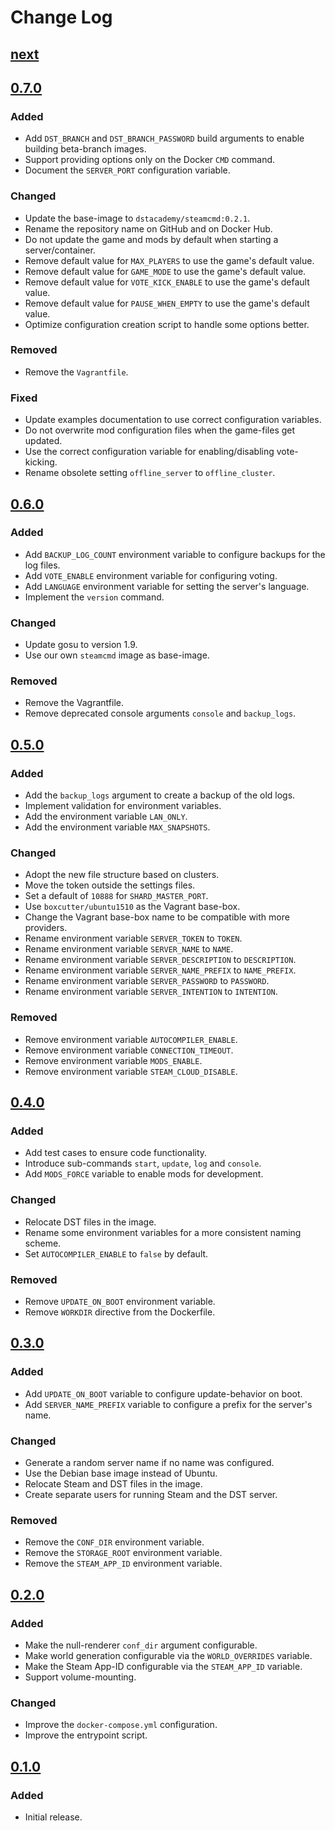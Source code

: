 # Change Log

## [next]

## [0.7.0]

### Added
- Add `DST_BRANCH` and `DST_BRANCH_PASSWORD` build arguments to enable building beta-branch images.
- Support providing options only on the Docker `CMD` command.
- Document the `SERVER_PORT` configuration variable.

### Changed
- Update the base-image to `dstacademy/steamcmd:0.2.1`.
- Rename the repository name on GitHub and on Docker Hub.
- Do not update the game and mods by default when starting a server/container.
- Remove default value for `MAX_PLAYERS` to use the game's default value.
- Remove default value for `GAME_MODE` to use the game's default value.
- Remove default value for `VOTE_KICK_ENABLE` to use the game's default value.
- Remove default value for `PAUSE_WHEN_EMPTY` to use the game's default value.
- Optimize configuration creation script to handle some options better.

### Removed
- Remove the `Vagrantfile`.

### Fixed
- Update examples documentation to use correct configuration variables.
- Do not overwrite mod configuration files when the game-files get updated.
- Use the correct configuration variable for enabling/disabling vote-kicking.
- Rename obsolete setting `offline_server` to `offline_cluster`.

## [0.6.0]

### Added
- Add `BACKUP_LOG_COUNT` environment variable to configure backups for the log files.
- Add `VOTE_ENABLE` environment variable for configuring voting.
- Add `LANGUAGE` environment variable for setting the server's language.
- Implement the `version` command.

### Changed
- Update gosu to version 1.9.
- Use our own `steamcmd` image as base-image.

### Removed
- Remove the Vagrantfile.
- Remove deprecated console arguments `console` and `backup_logs`.

## [0.5.0]

### Added
- Add the `backup_logs` argument to create a backup of the old logs.
- Implement validation for environment variables.
- Add the environment variable `LAN_ONLY`.
- Add the environment variable `MAX_SNAPSHOTS`.

### Changed
- Adopt the new file structure based on clusters.
- Move the token outside the settings files.
- Set a default of `10888` for `SHARD_MASTER_PORT`.
- Use `boxcutter/ubuntu1510` as the Vagrant base-box.
- Change the Vagrant base-box name to be compatible with more providers.
- Rename environment variable `SERVER_TOKEN` to `TOKEN`.
- Rename environment variable `SERVER_NAME` to `NAME`.
- Rename environment variable `SERVER_DESCRIPTION` to `DESCRIPTION`.
- Rename environment variable `SERVER_NAME_PREFIX` to `NAME_PREFIX`.
- Rename environment variable `SERVER_PASSWORD` to `PASSWORD`.
- Rename environment variable `SERVER_INTENTION` to `INTENTION`.

### Removed
- Remove environment variable `AUTOCOMPILER_ENABLE`.
- Remove environment variable `CONNECTION_TIMEOUT`.
- Remove environment variable `MODS_ENABLE`.
- Remove environment variable `STEAM_CLOUD_DISABLE`.

## [0.4.0]

### Added
- Add test cases to ensure code functionality.
- Introduce sub-commands `start`, `update`, `log` and `console`.
- Add `MODS_FORCE` variable to enable mods for development.

### Changed
- Relocate DST files in the image.
- Rename some environment variables for a more consistent naming scheme.
- Set `AUTOCOMPILER_ENABLE` to `false` by default.

### Removed
- Remove `UPDATE_ON_BOOT` environment variable.
- Remove `WORKDIR` directive from the Dockerfile.

## [0.3.0]

### Added
- Add `UPDATE_ON_BOOT` variable to configure update-behavior on boot.
- Add `SERVER_NAME_PREFIX` variable to configure a prefix for the server's name.

### Changed
- Generate a random server name if no name was configured.
- Use the Debian base image instead of Ubuntu.
- Relocate Steam and DST files in the image.
- Create separate users for running Steam and the DST server.

### Removed
- Remove the `CONF_DIR` environment variable.
- Remove the `STORAGE_ROOT` environment variable.
- Remove the `STEAM_APP_ID` environment variable.

## [0.2.0]

### Added
- Make the null-renderer `conf_dir` argument configurable.
- Make world generation configurable via the `WORLD_OVERRIDES` variable.
- Make the Steam App-ID configurable via the `STEAM_APP_ID` variable.
- Support volume-mounting.

### Changed
- Improve the `docker-compose.yml` configuration.
- Improve the entrypoint script.

## [0.1.0]

### Added
- Initial release.

[next]: https://github.com/dst-academy/docker-dontstarvetogether/compare/v0.7.0...HEAD
[0.7.0]: https://github.com/dst-academy/docker-dontstarvetogether/compare/v0.6.0...v0.7.0
[0.6.0]: https://github.com/dst-academy/docker-dontstarvetogether/compare/v0.5.0...v0.6.0
[0.5.0]: https://github.com/dst-academy/docker-dontstarvetogether/compare/v0.4.0...v0.5.0
[0.4.0]: https://github.com/dst-academy/docker-dontstarvetogether/compare/v0.3.0...v0.4.0
[0.3.0]: https://github.com/dst-academy/docker-dontstarvetogether/compare/v0.2.0...v0.3.0
[0.2.0]: https://github.com/dst-academy/docker-dontstarvetogether/compare/v0.1.0...v0.2.0
[0.1.0]: https://github.com/dst-academy/docker-dontstarvetogether/compare/da19beb5479033b82dd6dc1200bb0cf6724904c3...v0.1.0
